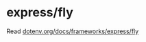 # express/fly

Read [dotenv.org/docs/frameworks/express/fly](https://www.dotenv.org/docs/frameworks/express/fly)

